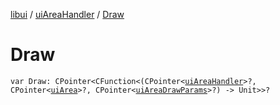 [libui](../README.md) / [uiAreaHandler](README.md) / [Draw](-draw.md)

# Draw

`var Draw: CPointer<CFunction<(CPointer<`[`uiAreaHandler`](README.md)`>?, CPointer<`[`uiArea`](../ui-area.md)`>?, CPointer<`[`uiAreaDrawParams`](../ui-area-draw-params/README.md)`>?) -> Unit>>?`
